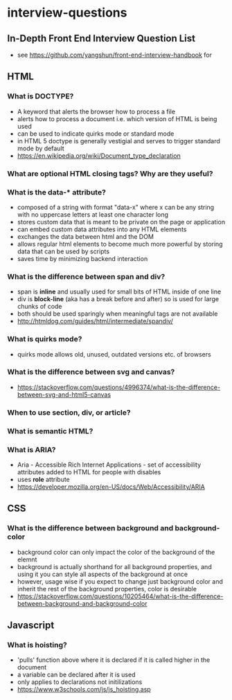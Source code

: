# interview-questions
## In-Depth Front End Interview Question List
* see https://github.com/yangshun/front-end-interview-handbook for 

## HTML

### What is DOCTYPE?

* A keyword that alerts the browser how to process a file
* alerts how to process a document i.e. which version of HTML is being used
* can be used to indicate quirks mode or standard mode
* in HTML 5 doctype is generally vestigial and serves to trigger standard mode by default
* https://en.wikipedia.org/wiki/Document_type_declaration

### What are optional HTML closing tags? Why are they useful?

### What is the data-* attribute?
* composed of a string with format "data-x" where x can be any string with no uppercase letters at least one character long
* stores custom data that is meant to be private on the page or application
* can embed custom data attributes into any HTML elements
* exchanges the data between html and the DOM
* allows regular html elements to become much more powerful by storing data that can be used by scripts
* saves time by minimizing backend interaction

### What is the difference between span and div?
* span is **inline** and usually used for small bits of HTML inside of one line
* div is **block-line** (aka has a break before and after) so is used for large chunks of code
* both should be used sparingly when meaningful tags are not available
* http://htmldog.com/guides/html/intermediate/spandiv/

### What is quirks mode?
* quirks mode allows old, unused, outdated versions etc. of browsers 

### What is the difference between svg and canvas?
* https://stackoverflow.com/questions/4996374/what-is-the-difference-between-svg-and-html5-canvas

### When to use section, div, or article?

### What is semantic HTML?

### What is ARIA?
* Aria - Accessible Rich Internet Applications - set of accessibility attributes added to HTML for people with disables
* uses **role** attribute 
* https://developer.mozilla.org/en-US/docs/Web/Accessibility/ARIA

## CSS

### What is the difference between background and background-color
* background color can only impact the color of the background of the elemnt
* background is actually shorthand for all background properties, and using it you can style all aspects of the background at once
* however, usage wise if you expect to change just background color and inherit the rest of the background properties, color is desirable
* https://stackoverflow.com/questions/10205464/what-is-the-difference-between-background-and-background-color

## Javascript

### What is hoisting?
* 'pulls' function above where it is declared if it is called higher in the document
* a variable can be declared after it is used
* only applies to declarations not initilizations
* https://www.w3schools.com/js/js_hoisting.asp


